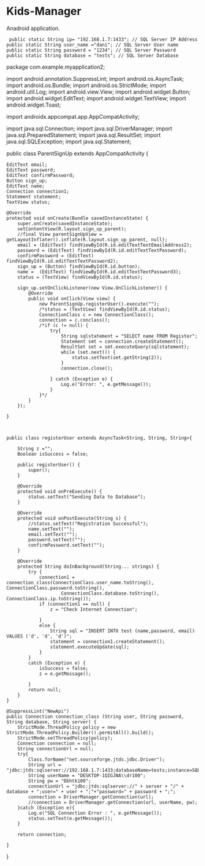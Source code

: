 # Kids-Manager

Anadroid application.

     public static String ip= "192.168.1.7:1433"; // SQL Server IP Address
    public static String user_name ="dani"; // SQL Server User name
    public static String password = "1234"; // SQL Server Password
    public static String database = "tests"; // SQL Server Database




package com.example.myapplication2;


import android.annotation.SuppressLint;
import android.os.AsyncTask;
import android.os.Bundle;
import android.os.StrictMode;
import android.util.Log;
import android.view.View;
import android.widget.Button;
import android.widget.EditText;
import android.widget.TextView;
import android.widget.Toast;

import androidx.appcompat.app.AppCompatActivity;

import java.sql.Connection;
import java.sql.DriverManager;
import java.sql.PreparedStatement;
import java.sql.ResultSet;
import java.sql.SQLException;
import java.sql.Statement;

public class ParentSignUp extends AppCompatActivity {

    EditText email;
    EditText password;
    EditText confirmPassword;
    Button sign_up;
    EditText name;
    Connection connection1;
    Statement statement;
    TextView status;

    @Override
    protected void onCreate(Bundle savedInstanceState) {
        super.onCreate(savedInstanceState);
        setContentView(R.layout.sign_up_parent);
        //final View parentSignUpView = getLayoutInflater().inflate(R.layout.sign_up_parent, null);
        email = (EditText) findViewById(R.id.editTextTextEmailAddress2);
        password = (EditText) findViewById(R.id.editTextTextPassword);
        confirmPassword = (EditText) findViewById(R.id.editTextTextPassword2);
        sign_up = (Button) findViewById(R.id.button);
        name =  (EditText) findViewById(R.id.editTextTextPassword3);
        status = (TextView) findViewById(R.id.status);

        sign_up.setOnClickListener(new View.OnClickListener() {
            @Override
            public void onClick(View view) {
                new ParentSignUp.registerUser().execute("");
                /*status = (TextView) findViewById(R.id.status);
                ConnectionClass c = new ConnectionClass();
                connection = c.conclass();
                /*if (c != null) {
                    try{
                        String sqlstatement = "SELECT name FROM Register";
                        Statement smt = connection.createStatement();
                        ResultSet set = smt.executeQuery(sqlstatement);
                        while (set.next()) {
                            status.setText(set.getString(2));
                        }
                        connection.close();

                    } catch (Exception e) {
                        Log.e("Error: ", e.getMessage());
                    }
                }*/
            }
        });

    }



    public class registerUser extends AsyncTask<String, String, String>{

        String z ="";
        Boolean isSuccess = false;

        public registerUser() {
            super();
        }

        @Override
        protected void onPreExecute() {
            status.setText("Sending Data to Database");
        }

        @Override
        protected void onPostExecute(String s) {
            //status.setText("Registration Successful");
            name.setText("");
            email.setText("");
            password.setText("");
            confirmPassword.setText("");
        }

        @Override
        protected String doInBackground(String... strings) {
            try {
                connection1 = connection_class(ConnectionClass.user_name.toString(), ConnectionClass.password.toString(),
                        ConnectionClass.database.toString(), ConnectionClass.ip.toString());
                if (connection1 == null) {
                    z = "Check Internet Connection";

                }
                else {
                    String sql = "INSERT INTO test (name,password, email) VALUES ('d', 'd', 'd')";
                    statement = connection1.createStatement();
                    statement.executeUpdate(sql);
                }
            }
            catch (Exception e) {
                isSuccess = false;
                z = e.getMessage();

            }
            return null;
        }
    }

    @SuppressLint("NewApi")
    public Connection connection_class (String user, String password, String database, String server) {
        StrictMode.ThreadPolicy policy = new StrictMode.ThreadPolicy.Builder().permitAll().build();
        StrictMode.setThreadPolicy(policy);
        Connection connection = null;
        String connectionUrl = null;
        try{
            Class.forName("net.sourceforge.jtds.jdbc.Driver");
            String url = "jdbc:jtds:sqlserver://192.168.1.7:1433;databaseName=tests;instance=SQLSERVER;user=dani;password=1234";
            String userName = "DESKTOP-1QIGJNA\\dr100";
            String pw = "Dbhtk100";
            connectionUrl = "jdbc:jtds:sqlserver://" + server + "/" + database + ";user=" + user + ";"+"password=" + password + ";";
            connection = DriverManager.getConnection(url);
            //connection = DriverManager.getConnection(url, userName, pw);
        }catch (Exception e){
            Log.e("SQL Connection Error : ", e.getMessage());
            status.setText(e.getMessage());
        }

        return connection;

    }
}
